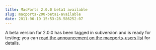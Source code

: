 ```yaml
---
title: MacPorts 2.0.0 beta1 available
slug: macports-200-beta1-available
date: 2011-06-19 15:53:28.586252-07
---
```


A beta version for 2.0.0 has been tagged in subversion and is ready for testing; you can [read the announcement on the macports-users list](https://lists.macosforge.org/pipermail/macports-users/2011-June/024525.html) for details.
